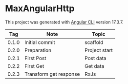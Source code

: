 # MaxAngularHttp

This project was generated with [Angular CLI](https://github.com/angular/angular-cli) version 17.3.7.

| Tag   | Note                   | Topic         |
| ----- | ---------------------- | ------------- |
| 0.1.0 | Initial commit         | scaffold      |
| 0.2.0 | Preparation            | Project start |
| 0.2.1 | First Post             | Post data     |
| 0.2.2 | First Get              | Get data      |
| 0.2.3 | Transform get response | RxJs          |